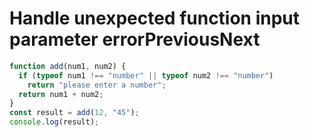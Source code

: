 # **Handle unexpected function input parameter errorPreviousNext**

```jsx
function add(num1, num2) {
  if (typeof num1 !== "number" || typeof num2 !== "number")
    return "please enter a number";
  return num1 + num2;
}
const result = add(12, "45");
console.log(result);
```
